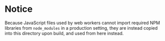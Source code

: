 # Notice
Because JavaScript files used by web workers cannot import required NPM libraries from `node_modules` in a production setting, they are instead copied into this directory upon build, and used from here instead.
